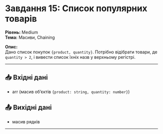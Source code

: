 # Завдання 15: Список популярних товарів
**Рівень:** Medium  
**Тема:** Масиви, Chaining  

**Опис:**  
Дано список покупок `{product, quantity}`. Потрібно відібрати товари, де `quantity > 2`, і вивести список їхніх назв у верхньому регістрі.  

---
## 📥 Вхідні дані
- arr (масив об’єктів `{product: string, quantity: number}`)

## 📤 Вихідні дані
- масив рядків

---